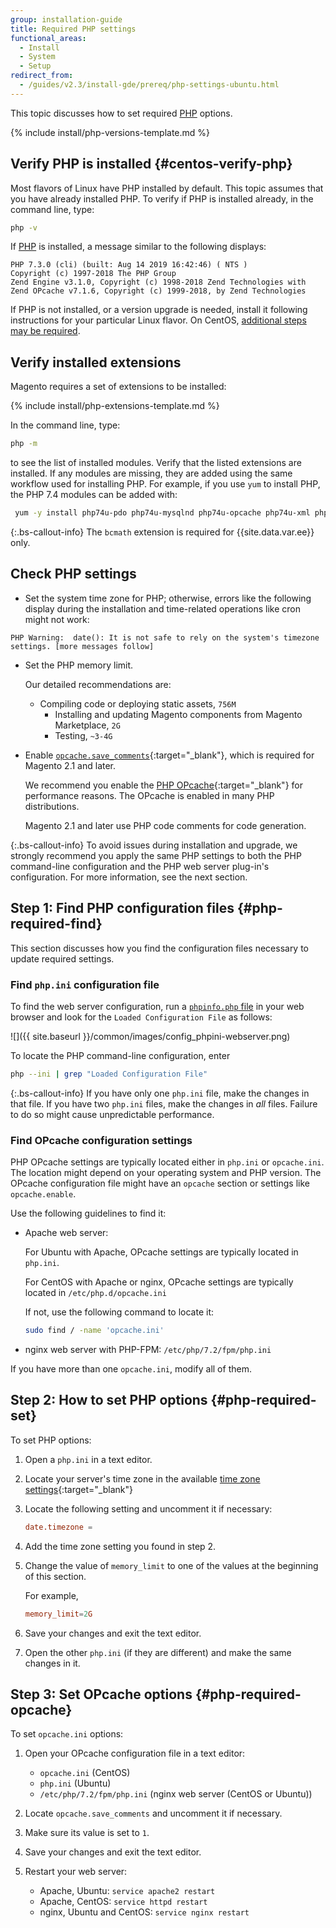 ```yaml
---
group: installation-guide
title: Required PHP settings
functional_areas:
  - Install
  - System
  - Setup
redirect_from: 
  - /guides/v2.3/install-gde/prereq/php-settings-ubuntu.html
---
```


This topic discusses how to set required [PHP](https://glossary.magento.com/php) options.

<!--{% assign supported_php_versions = site.data.codebase.v2_4.open-source.composer_lock.platform.php | split: "||" %}-->
{% include install/php-versions-template.md %}

## Verify PHP is installed {#centos-verify-php}

Most flavors of Linux have PHP installed by default.
This topic assumes that you have already installed PHP.
To verify if PHP is installed already, in the command line, type:

```bash
php -v
```

If [PHP](https://glossary.magento.com/php) is installed, a message similar to the following displays:

```terminal
PHP 7.3.0 (cli) (built: Aug 14 2019 16:42:46) ( NTS )
Copyright (c) 1997-2018 The PHP Group
Zend Engine v3.1.0, Copyright (c) 1998-2018 Zend Technologies with Zend OPcache v7.1.6, Copyright (c) 1999-2018, by Zend Technologies
```

If PHP is not installed, or a version upgrade is needed, install it following instructions for your particular Linux flavor.
On CentOS, [additional steps may be required][].

## Verify installed extensions

Magento requires a set of extensions to be installed:

<!--{% assign platform-req = site.data.codebase.v2_4.open-source.composer_lock.platform %}-->
{% include install/php-extensions-template.md %}

In the command line, type:

```bash
php -m
```

to see the list of installed modules. Verify that the listed extensions are installed.
If any modules are missing, they are added using the same workflow used for installing PHP. For example, if you use `yum` to install PHP, the PHP 7.4 modules can be added with:

```bash
 yum -y install php74u-pdo php74u-mysqlnd php74u-opcache php74u-xml php74u-gd php74u-devel php74u-mysql php74u-intl php74u-mbstring php74u-bcmath php74u-json php74u-iconv php74u-soap
```

{:.bs-callout-info}
The `bcmath` extension is required for {{site.data.var.ee}} only.

## Check PHP settings

-  Set the system time zone for PHP; otherwise, errors like the following display during the installation and time-related operations like cron might not work:

```terminal
PHP Warning:  date(): It is not safe to rely on the system's timezone settings. [more messages follow]
```

-  Set the PHP memory limit.

   Our detailed recommendations are:

   -  Compiling code or deploying static assets, `756M`
      -  Installing and updating Magento components from Magento Marketplace, `2G`
      -  Testing, `~3-4G`

-  Enable [`opcache.save_comments`](https://www.php.net/manual/en/opcache.configuration.php#ini.opcache.save-comments){:target="_blank"}, which is required for Magento 2.1 and later.

   We recommend you enable the [PHP OPcache](https://www.php.net/manual/en/book.opcache.php){:target="_blank"} for performance reasons. The OPcache is enabled in many PHP distributions.

   Magento 2.1 and later use PHP code comments for code generation.

{:.bs-callout-info}
To avoid issues during installation and upgrade, we strongly recommend you apply the same PHP settings to both the PHP command-line configuration and the PHP web server plug-in's configuration. For more information, see the next section.

## Step 1: Find PHP configuration files {#php-required-find}

This section discusses how you find the configuration files necessary to update required settings.

### Find `php.ini` configuration file

To find the web server configuration, run a [`phpinfo.php` file]({{page.baseurl}}/install-gde/prereq/optional.html#install-optional-phpinfo) in your web browser and look for the `Loaded Configuration File` as follows:

![]({{ site.baseurl }}/common/images/config_phpini-webserver.png)

To locate the PHP command-line configuration, enter

```bash
php --ini | grep "Loaded Configuration File"
```

{:.bs-callout-info}
If you have only one `php.ini` file, make the changes in that file. If you have two `php.ini` files, make the changes in *all* files. Failure to do so might cause unpredictable performance.

### Find OPcache configuration settings

PHP OPcache settings are typically located either in `php.ini` or `opcache.ini`. The location might depend on your operating system and PHP version. The OPcache configuration file might have an `opcache` section or settings like `opcache.enable`.

Use the following guidelines to find it:

-  Apache web server:

   For Ubuntu with Apache, OPcache settings are typically located in `php.ini`.

   For CentOS with Apache or nginx, OPcache settings are typically located in `/etc/php.d/opcache.ini`

   If not, use the following command to locate it:

   ```bash
   sudo find / -name 'opcache.ini'
   ```

-  nginx web server with PHP-FPM: `/etc/php/7.2/fpm/php.ini`

If you have more than one `opcache.ini`, modify all of them.

## Step 2: How to set PHP options {#php-required-set}

To set PHP options:

1. Open a `php.ini` in a text editor.
1. Locate your server's time zone in the available [time zone settings](https://php.net/manual/en/timezones.php){:target="_blank"}
1. Locate the following setting and uncomment it if necessary:

   ```conf
   date.timezone =
   ```

1. Add the time zone setting you found in step 2.
1. Change the value of `memory_limit` to one of the values at the beginning of this section.

   For example,

   ```conf
   memory_limit=2G
   ```

1. Save your changes and exit the text editor.
1. Open the other `php.ini` (if they are different) and make the same changes in it.

## Step 3: Set OPcache options {#php-required-opcache}

To set `opcache.ini` options:

1. Open your OPcache configuration file in a text editor:

   -  `opcache.ini` (CentOS)
   -  `php.ini` (Ubuntu)
   -  `/etc/php/7.2/fpm/php.ini` (nginx web server (CentOS or Ubuntu))

1. Locate `opcache.save_comments` and uncomment it if necessary.
1. Make sure its value is set to `1`.
1. Save your changes and exit the text editor.
1. Restart your web server:

   -  Apache, Ubuntu: `service apache2 restart`
   -  Apache, CentOS: `service httpd restart`
   -  nginx, Ubuntu and CentOS: `service nginx restart`

<!-- Link Definitions -->

[additional steps may be required]: https://wiki.centos.org/HowTos/php7
